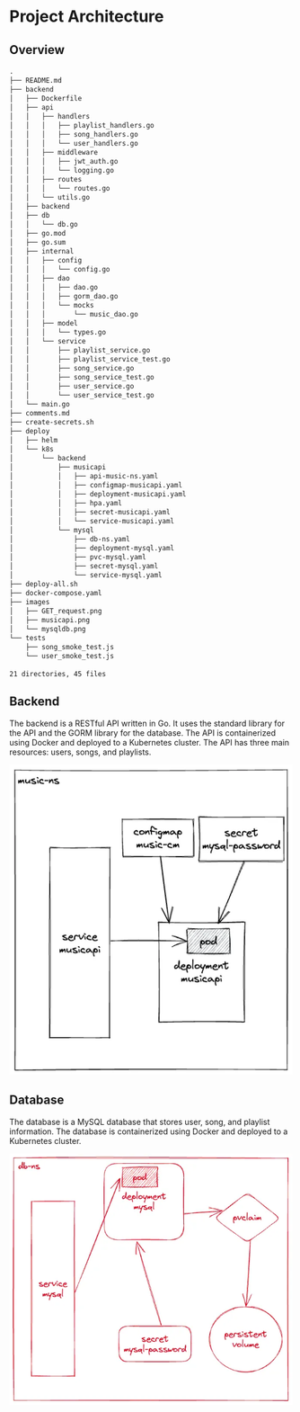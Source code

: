 # Project Architecture

## Overview

```plaintext
.
├── README.md
├── backend
│   ├── Dockerfile
│   ├── api
│   │   ├── handlers
│   │   │   ├── playlist_handlers.go
│   │   │   ├── song_handlers.go
│   │   │   └── user_handlers.go
│   │   ├── middleware
│   │   │   ├── jwt_auth.go
│   │   │   └── logging.go
│   │   ├── routes
│   │   │   └── routes.go
│   │   └── utils.go
│   ├── backend
│   ├── db
│   │   └── db.go
│   ├── go.mod
│   ├── go.sum
│   ├── internal
│   │   ├── config
│   │   │   └── config.go
│   │   ├── dao
│   │   │   ├── dao.go
│   │   │   ├── gorm_dao.go
│   │   │   └── mocks
│   │   │       └── music_dao.go
│   │   ├── model
│   │   │   └── types.go
│   │   └── service
│   │       ├── playlist_service.go
│   │       ├── playlist_service_test.go
│   │       ├── song_service.go
│   │       ├── song_service_test.go
│   │       ├── user_service.go
│   │       └── user_service_test.go
│   └── main.go
├── comments.md
├── create-secrets.sh
├── deploy
│   ├── helm
│   └── k8s
│       └── backend
│           ├── musicapi
│           │   ├── api-music-ns.yaml
│           │   ├── configmap-musicapi.yaml
│           │   ├── deployment-musicapi.yaml
│           │   ├── hpa.yaml
│           │   ├── secret-musicapi.yaml
│           │   └── service-musicapi.yaml
│           └── mysql
│               ├── db-ns.yaml
│               ├── deployment-mysql.yaml
│               ├── pvc-mysql.yaml
│               ├── secret-mysql.yaml
│               └── service-mysql.yaml
├── deploy-all.sh
├── docker-compose.yaml
├── images
│   ├── GET_request.png
│   ├── musicapi.png
│   └── mysqldb.png
└── tests
    ├── song_smoke_test.js
    └── user_smoke_test.js

21 directories, 45 files
```

## Backend

The backend is a RESTful API written in Go. It uses the standard library for the API and the GORM library for the database. The API is containerized using Docker and deployed to a Kubernetes cluster. The API has three main resources: users, songs, and playlists.

![musicapi](images/musicapi.png)

## Database

The database is a MySQL database that stores user, song, and playlist information. The database is containerized using Docker and deployed to a Kubernetes cluster.

![mysqldb](images/mysqldb.png)
